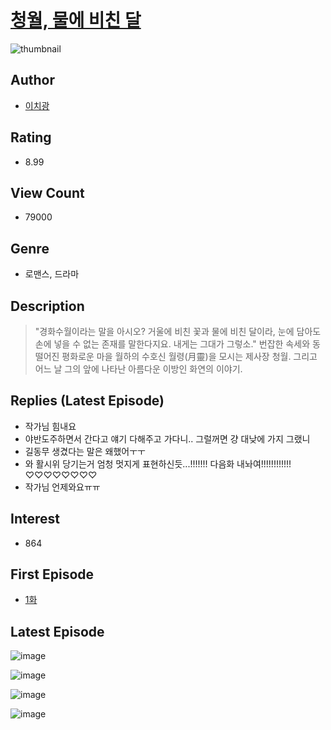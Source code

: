 # [청월, 물에 비친 달](https://comic.naver.com/bestChallenge/list?titleId=787387)
![thumbnail](https://image-comic.pstatic.net/user_contents_data/challenge_comic/2022/04/20/352284/thumbnail_202x164420cb23d_9702_458e_a028_aeb2d938f714_00001249.JPEG)

## Author
- [이치광](https://comic.naver.com/artistTitle?id=352284)

## Rating
- 8.99

## View Count
- 79000

## Genre
- 로맨스, 드라마

## Description
> "경화수월이라는 말을 아시오? 거울에 비친 꽃과 물에 비친 달이라, 눈에 담아도 손에 넣을 수 없는 존재를 말한다지요. 내게는 그대가 그렇소." 번잡한 속세와 동떨어진 평화로운 마을 월하의 수호신 월령(月靈)을 모시는 제사장 청월. 그리고 어느 날 그의 앞에 나타난 아름다운 이방인 화연의 이야기.

## Replies (Latest Episode)
- 작가님 힘내요
- 야반도주하면서 간다고 얘기 다해주고 가다니.. 그럴꺼면 걍 대낮에 가지 그랬니
- 길동무 생겼다는 말은 왜했어ㅜㅜ
- 와 활시위 당기는거 엄청 멋지게 표현하신듯...!!!!!!! 다음화 내놔여!!!!!!!!!!!!♡♡♡♡♡♡♡♡
- 작가님 언제와요ㅠㅠ

## Interest
- 864

## First Episode
- [1화](https://comic.naver.com/bestChallenge/detail?titleId=787387&no=1)

## Latest Episode
![image](https://image-comic.pstatic.net/user_contents_data/challenge_comic/2022/09/26/352284/upload_7017283527391655224.jpeg)

![image](https://image-comic.pstatic.net/user_contents_data/challenge_comic/2022/09/26/352284/upload_3775485655160010552.jpeg)

![image](https://image-comic.pstatic.net/user_contents_data/challenge_comic/2022/09/26/352284/upload_3473795268195213922.jpeg)

![image](https://image-comic.pstatic.net/user_contents_data/challenge_comic/2022/09/26/352284/upload_7234244697189016369.jpeg)

